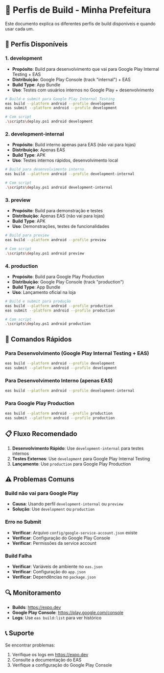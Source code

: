 # 📱 Perfis de Build - Minha Prefeitura

Este documento explica os diferentes perfis de build disponíveis e quando usar cada um.

## 🔧 Perfis Disponíveis

### 1. **development**

- **Propósito**: Build para desenvolvimento que vai para Google Play Internal Testing + EAS
- **Distribuição**: Google Play Console (track "internal") + EAS
- **Build Type**: App Bundle
- **Uso**: Testes com usuários internos no Google Play + desenvolvimento

```bash
# Build e submit para Google Play Internal Testing
eas build --platform android --profile development
eas submit --platform android --profile development

# Com script
.\scripts\deploy.ps1 android development
```

### 2. **development-internal**

- **Propósito**: Build interno apenas para EAS (não vai para lojas)
- **Distribuição**: Apenas EAS
- **Build Type**: APK
- **Uso**: Testes internos rápidos, desenvolvimento local

```bash
# Build para desenvolvimento interno
eas build --platform android --profile development-internal

# Com script
.\scripts\deploy.ps1 android development-internal
```

### 3. **preview**

- **Propósito**: Build para demonstração e testes
- **Distribuição**: Apenas EAS (não vai para lojas)
- **Build Type**: APK
- **Uso**: Demonstrações, testes de funcionalidades

```bash
# Build para preview
eas build --platform android --profile preview

# Com script
.\scripts\deploy.ps1 android preview
```

### 4. **production**

- **Propósito**: Build para Google Play Production
- **Distribuição**: Google Play Console (track "production")
- **Build Type**: App Bundle
- **Uso**: Lançamento oficial na loja

```bash
# Build e submit para produção
eas build --platform android --profile production
eas submit --platform android --profile production

# Com script
.\scripts\deploy.ps1 android production
```

## 🚀 Comandos Rápidos

### Para Desenvolvimento (Google Play Internal Testing + EAS)

```bash
eas build --platform android --profile development
eas submit --platform android --profile development
```

### Para Desenvolvimento Interno (apenas EAS)

```bash
eas build --platform android --profile development-internal
```

### Para Google Play Production

```bash
eas build --platform android --profile production
eas submit --platform android --profile production
```

## 📋 Fluxo Recomendado

1. **Desenvolvimento Rápido**: Use `development-internal` para testes internos
2. **Testes Externos**: Use `development` para Google Play Internal Testing
3. **Lançamento**: Use `production` para Google Play Production

## ⚠️ Problemas Comuns

### Build não vai para Google Play

- **Causa**: Usando perfil `development-internal` ou `preview`
- **Solução**: Use `development` ou `production`

### Erro no Submit

- **Verificar**: Arquivo `config/google-service-account.json` existe
- **Verificar**: Configuração do Google Play Console
- **Verificar**: Permissões da service account

### Build Falha

- **Verificar**: Variáveis de ambiente no `eas.json`
- **Verificar**: Configuração do `app.json`
- **Verificar**: Dependências no `package.json`

## 🔍 Monitoramento

- **Builds**: https://expo.dev
- **Google Play Console**: https://play.google.com/console
- **Logs**: Use `eas build:list` para ver histórico

## 📞 Suporte

Se encontrar problemas:

1. Verifique os logs em https://expo.dev
2. Consulte a documentação do EAS
3. Verifique a configuração do Google Play Console
